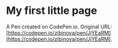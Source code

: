 # My first little page

A Pen created on CodePen.io. Original URL: [https://codepen.io/zibinova/pen/JjYEaRM](https://codepen.io/zibinova/pen/JjYEaRM).


